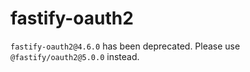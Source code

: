 # fastify-oauth2

`fastify-oauth2@4.6.0` has been deprecated. Please use
`@fastify/oauth2@5.0.0` instead.
